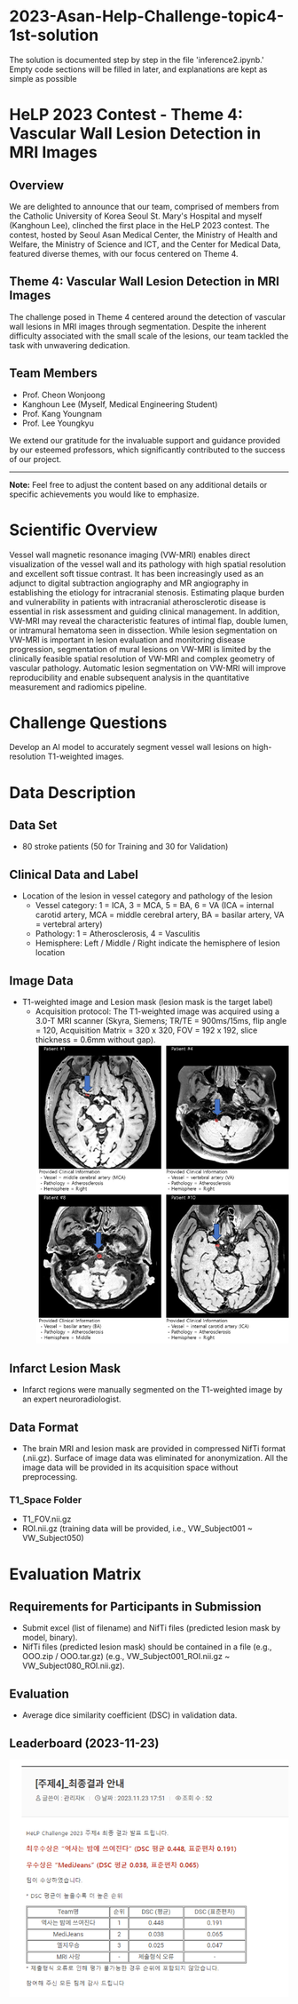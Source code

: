 # 2023-Asan-Help-Challenge-topic4-1st-solution

The solution is documented step by step in the file 'inference2.ipynb.' Empty code sections will be filled in later, and explanations are kept as simple as possible

# HeLP 2023 Contest - Theme 4: Vascular Wall Lesion Detection in MRI Images

## Overview

We are delighted to announce that our team, comprised of members from the Catholic University of Korea Seoul St. Mary's Hospital and myself (Kanghoun Lee), clinched the first place in the HeLP 2023 contest. The contest, hosted by Seoul Asan Medical Center, the Ministry of Health and Welfare, the Ministry of Science and ICT, and the Center for Medical Data, featured diverse themes, with our focus centered on Theme 4.

## Theme 4: Vascular Wall Lesion Detection in MRI Images

The challenge posed in Theme 4 centered around the detection of vascular wall lesions in MRI images through segmentation. Despite the inherent difficulty associated with the small scale of the lesions, our team tackled the task with unwavering dedication.

## Team Members

- Prof. Cheon Wonjoong
- Kanghoun Lee (Myself, Medical Engineering Student)
- Prof. Kang Youngnam
- Prof. Lee Youngkyu

We extend our gratitude for the invaluable support and guidance provided by our esteemed professors, which significantly contributed to the success of our project.

---

**Note:** Feel free to adjust the content based on any additional details or specific achievements you would like to emphasize.

# Scientific Overview

Vessel wall magnetic resonance imaging (VW-MRI) enables direct visualization of the vessel wall and its pathology with high spatial resolution and excellent soft tissue contrast. It has been increasingly used as an adjunct to digital subtraction angiography and MR angiography in establishing the etiology for intracranial stenosis. Estimating plaque burden and vulnerability in patients with intracranial atherosclerotic disease is essential in risk assessment and guiding clinical management. In addition, VW-MRI may reveal the characteristic features of intimal flap, double lumen, or intramural hematoma seen in dissection. While lesion segmentation on VW-MRI is important in lesion evaluation and monitoring disease progression, segmentation of mural lesions on VW-MRI is limited by the clinically feasible spatial resolution of VW-MRI and complex geometry of vascular pathology. Automatic lesion segmentation on VW-MRI will improve reproducibility and enable subsequent analysis in the quantitative measurement and radiomics pipeline.

# Challenge Questions

Develop an AI model to accurately segment vessel wall lesions on high-resolution T1-weighted images.

# Data Description

## Data Set
- 80 stroke patients (50 for Training and 30 for Validation)

## Clinical Data and Label
- Location of the lesion in vessel category and pathology of the lesion
  - Vessel category: 1 = ICA, 3 = MCA, 5 = BA, 6 = VA (ICA = internal carotid artery, MCA = middle cerebral artery, BA = basilar artery, VA = vertebral artery)
  - Pathology: 1 = Atherosclerosis, 4 = Vasculitis
  - Hemisphere: Left / Middle / Right indicate the hemisphere of lesion location

## Image Data
- T1-weighted image and Lesion mask (lesion mask is the target label)
  - Acquisition protocol: The T1-weighted image was acquired using a 3.0-T MRI scanner (Skyra, Siemens; TR/TE = 900ms/15ms, flip angle = 120, Acquisition Matrix = 320 x 320, FOV = 192 x 192, slice thickness = 0.6mm without gap).
  ![Topic Image](asset/topic_img4.jpg)

## Infarct Lesion Mask
- Infarct regions were manually segmented on the T1-weighted image by an expert neuroradiologist.

## Data Format
- The brain MRI and lesion mask are provided in compressed NifTi format (.nii.gz). Surface of image data was eliminated for anonymization. All the image data will be provided in its acquisition space without preprocessing.

### T1_Space Folder
- T1_FOV.nii.gz
- ROI.nii.gz (training data will be provided, i.e., VW_Subject001 ~ VW_Subject050)

# Evaluation Matrix

## Requirements for Participants in Submission
- Submit excel (list of filename) and NifTi files (predicted lesion mask by model, binary).
- NifTi files (predicted lesion mask) should be contained in a file (e.g., OOO.zip / OOO.tar.gz) (e.g., VW_Subject001_ROI.nii.gz ~ VW_Subject080_ROI.nii.gz).

## Evaluation
- Average dice similarity coefficient (DSC) in validation data.

## Leaderboard (2023-11-23)
![1st_award](asset/1st_award.png)
